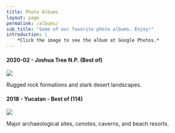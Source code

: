 ```yaml
---
title: Photo Albums
layout: page
permalink: /albums/
sub_title: "Some of our favorite photo albums. Enjoy!"
introduction: |
    *Click the image to see the album at Google Photos.*
---
```


#### 2020-02 - Joshua Tree N.P. (Best of)
[![](
https://lh3.googleusercontent.com/jjKOtd4xNIGzeTyc4e4oAIDN9Z3LJFi3M5iVXGOCfNlDUqQpVb68KfUrMa6bCDxxn5qqr1YNtpux5pBZ6Mk=w400-no-tmp.jpg
)](
https://photos.app.goo.gl/sXsizRbM6mCF8Jtb6
)  

Rugged rock formations and stark desert landscapes.  

#### 2018 - Yucatan - Best of (114)
[![](
https://lh3.googleusercontent.com/JzdFVpEATXOGyBlzZe7igd0eewy-ufxbNDbtBmLk31Nm6ryfd5sHd9RkucJOQ4RKgoBVT4_BhWf-SkoZ4qg=w400-no-tmp.jpg
)](
https://photos.app.goo.gl/LHEDt7jtjTGT5DS87
)  

Major archaeological sites, *cenotes*, caverns, and beach resorts.
